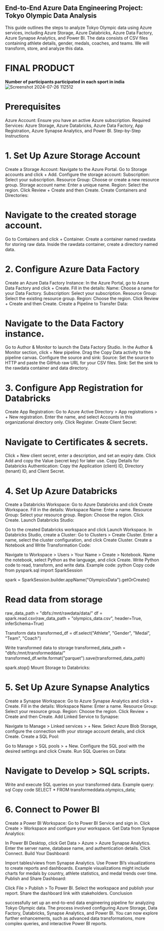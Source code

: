 ## End-to-End Azure Data Engineering Project: Tokyo Olympic Data Analysis
This guide outlines the steps to analyze Tokyo Olympic data using Azure services, including Azure Storage, Azure Databricks, Azure Data Factory, Azure Synapse Analytics, and Power BI. The data consists of CSV files containing athlete details, gender, medals, coaches, and teams. We will transform, store, and analyze this data.
# FINAL PRODUCT
**Number of participants participated in each sport in india**
![Screenshot 2024-07-26 112512](https://github.com/user-attachments/assets/3ed1159f-0a29-4215-a00e-a6a978da06d6)

# Prerequisites
Azure Account: Ensure you have an active Azure subscription.
Required Services: Azure Storage, Azure Databricks, Azure Data Factory, App Registration, Azure Synapse Analytics, and Power BI.
Step-by-Step Instructions

# 1. Set Up Azure Storage Account
Create a Storage Account:
Navigate to the Azure Portal.
Go to Storage accounts and click + Add.
Configure the storage account:
Subscription: Select your subscription.
Resource Group: Choose or create a new resource group.
Storage account name: Enter a unique name.
Region: Select the region.
Click Review + Create and then Create.
Create Containers and Directories:

# Navigate to the created storage account.
Go to Containers and click + Container.
Create a container named rawdata for storing raw data.
Inside the rawdata container, create a directory named data.

# 2. Configure Azure Data Factory
Create an Azure Data Factory Instance:
In the Azure Portal, go to Azure Data Factory and click + Create.
Fill in the details:
Name: Choose a name for your Data Factory.
Subscription: Select your subscription.
Resource Group: Select the existing resource group.
Region: Choose the region.
Click Review + Create and then Create.
Create a Pipeline to Transfer Data:

# Navigate to the Data Factory instance.
Go to Author & Monitor to launch the Data Factory Studio.
In the Author & Monitor section, click + New pipeline.
Drag the Copy Data activity to the pipeline canvas.
Configure the source and sink:
Source: Set the source to HTTP and paste the GitHub raw URL for your CSV files.
Sink: Set the sink to the rawdata container and data directory.

# 3. Configure App Registration for Databricks
Create App Registration:
Go to Azure Active Directory > App registrations > + New registration.
Enter the name, and select Accounts in this organizational directory only.
Click Register.
Create Client Secret:

# Navigate to Certificates & secrets.
Click + New client secret, enter a description, and set an expiry date.
Click Add and copy the Value (secret key) for later use.
Copy Details for Databricks Authentication:
Copy the Application (client) ID, Directory (tenant) ID, and Client Secret.

# 4. Set Up Azure Databricks
Create a Databricks Workspace:
Go to Azure Databricks and click Create Workspace.
Fill in the details:
Workspace Name: Enter a name.
Resource Group: Select your resource group.
Region: Choose the region.
Click Create.
Launch Databricks Studio:

Go to the created Databricks workspace and click Launch Workspace.
In Databricks Studio, create a Cluster:
Go to Clusters > Create Cluster.
Enter a name, select the cluster configuration, and click Create Cluster.
Create a Notebook and Write Transformation Code:

Navigate to Workspace > Users > Your Name > Create > Notebook.
Name the notebook, select Python as the language, and click Create.
Write Python code to read, transform, and write data. Example code:
python
Copy code
from pyspark.sql import SparkSession

spark = SparkSession.builder.appName("OlympicsData").getOrCreate()

# Read data from storage
raw_data_path = "dbfs:/mnt/rawdata/data/"
df = spark.read.csv(raw_data_path + "olympics_data.csv", header=True, inferSchema=True)

Transform data
transformed_df = df.select("Athlete", "Gender", "Medal", "Team", "Coach")

Write transformed data to storage
transformed_data_path = "dbfs:/mnt/transformeddata/"
transformed_df.write.format("parquet").save(transformed_data_path)

spark.stop()
Mount Storage to Databricks:

# 5. Set Up Azure Synapse Analytics
Create a Synapse Workspace:
Go to Azure Synapse Analytics and click + Create.
Fill in the details:
Workspace Name: Enter a name.
Resource Group: Select your resource group.
Region: Choose the region.
Click Review + Create and then Create.
Add Linked Service to Synapse:

Navigate to Manage > Linked services > + New.
Select Azure Blob Storage, configure the connection with your storage account details, and click Create.
Create a SQL Pool:

Go to Manage > SQL pools > + New.
Configure the SQL pool with the desired settings and click Create.
Run SQL Queries on Data:

# Navigate to Develop > SQL scripts.
Write and execute SQL queries on your transformed data. Example query:
sql
Copy code
SELECT * FROM transformeddata.olympics_data;

# 6. Connect to Power BI
Create a Power BI Workspace:
Go to Power BI Service and sign in.
Click Create > Workspace and configure your workspace.
Get Data from Synapse Analytics:

In Power BI Desktop, click Get Data > Azure > Azure Synapse Analytics.
Enter the server name, database name, and authentication details. Click Connect.
Build Your Dashboard:

Import tables/views from Synapse Analytics.
Use Power BI’s visualizations to create reports and dashboards.
Example visualizations might include charts for medals by country, athlete statistics, and medal trends over time.
Publish and Share Dashboard:

Click File > Publish > To Power BI.
Select the workspace and publish your report. Share the dashboard link with stakeholders.
Conclusion

successfully set up an end-to-end data engineering pipeline for analyzing Tokyo Olympic data. The process involved configuring Azure Storage, Data Factory, Databricks, Synapse Analytics, and Power BI. You can now explore further enhancements, such as advanced data transformations, more complex queries, and interactive Power BI reports.



